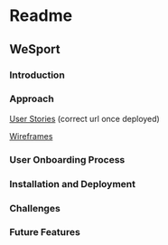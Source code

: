 <h1>Readme</h1>

<h2>WeSport</h2>

<h3>Introduction</h3>

<h3>Approach</h3>

<a href="http://herokuapp/docs/user-stories.md">User Stories</a> (correct url once deployed)

<a href="https://www.gliffy.com/go/html5/9084439?app=1b5094b0-6042-11e2-bcfd-0800200c9a66">Wireframes</a>

<h3>User Onboarding Process</h3>

<h3>Installation and Deployment</h3>


<h3>Challenges</h3>

<h3>Future Features</h3>